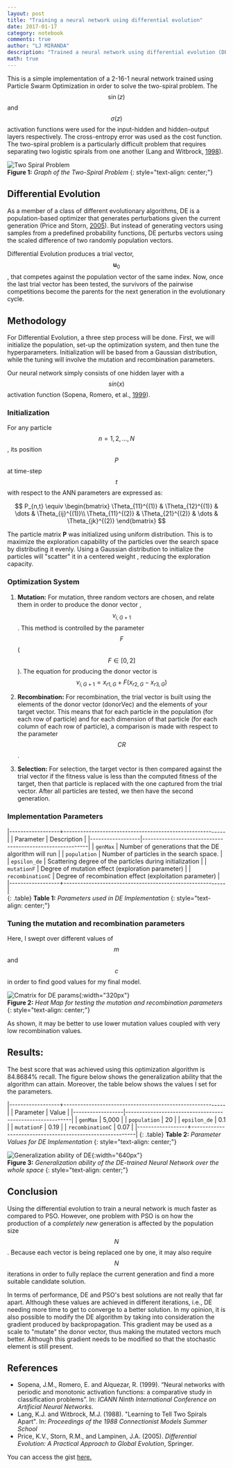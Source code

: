 ```yaml
---
layout: post
title: "Training a neural network using differential evolution"
date: 2017-01-17
category: notebook
comments: true
author: "LJ MIRANDA"
description: "Trained a neural network using differential evolution (DE) to solve the two-spiral problem"
math: true
---
```


This is a simple implementation of a 2-16-1 neural network trained using
Particle Swarm Optimization in order to solve the two-spiral problem. The
$$\sin(z)$$ and $$\sigma(z)$$ activation functions were used for the
input-hidden and hidden-output layers respectively. The cross-entropy error was
used as the cost function. The two-spiral problem is a particularly difficult
problem that requires separating two logistic spirals from one another (Lang
and Witbrock, [1998](#lang1998learning)).

![Two Spiral Problem](http://i.imgur.com/AB14SHCl.png)  
__Figure 1:__ _Graph of the Two-Spiral Problem_
{: style="text-align: center;"}

## Differential Evolution
As a member of a class of different evolutionary algorithms, DE is a
population-based optimizer that generates perturbations given the current
generation (Price and Storn, [2005](#price2005differential)). But instead of
generating vectors using samples from a predefined probability functions, DE
perturbs vectors using the scaled difference of two randomly population
vectors.

Differential Evolution produces a trial vector, $$\mathbf{u}_{0}$$, that
competes against the population vector of the same index. Now, once the last
trial vector has been tested, the survivors of the pairwise competitions
become the parents for the next generation in the evolutionary cycle.

## Methodology
For Differential Evolution, a three step process will be done. First, we will
initialize the population, set-up the optimization system, and then tune the
hyperparameters. Initialization will be based from a Gaussian distribution,
while the tuning will involve the mutation and recombination parameters.

Our neural network simply consists of one hidden layer with a $$sin(x)$$
activation function (Sopena, Romero, et al.,
[1999](#sopena1999neural)).

### Initialization
For any particle $$n = 1,2, \dots , N$$, its position $$P$$ at time-step
$$t$$ with respect to the ANN parameters are expressed as:

$$
P_{n,t} \equiv \begin{bmatrix}
\Theta_{11}^{(1)} & \Theta_{12}^{(1)} & \dots & \Theta_{ij}^{(1)}\\
\Theta_{11}^{(2)} & \Theta_{21}^{(2)} & \dots & \Theta_{jk}^{(2)}
\end{bmatrix}
$$

The particle matrix __P__ was initialized using uniform distribution. This is
to maximize the exploration capability of the particles over the search space
by distributing it evenly. Using a Gaussian distribution to initialize the
particles will "scatter" it in a centered weight , reducing the exploration
capacity.

### Optimization System  
1. __Mutation:__ For mutation, three random vectors are chosen, and relate
them in order to produce the donor vector ,$$v_{i,G+1}$$. This method is
controlled by the parameter $$F$$ ($$F \in [0,2]$$). The equation for
producing the donor vector is $$v_{i,G+1} = x_{r1,G} + F (x_{r2,G} -
x_{r3,G})$$

2. __Recombination:__ For recombination, the trial vector is built using the
elements of the donor vector (donorVec) and the elements of your target
vector. This means that for each particle in the population (for each row of
particle) and for each dimension of that particle (for each column of each
row of particle), a comparison is made with respect to the parameter $$CR$$.

3. __Selection:__ For selection, the target vector is then compared against
the trial vector if the fitness value is less than the computed fitness of
the target, then that particle is replaced with the one captured from the
trial vector. After all particles are tested, we then have the second
generation.

### Implementation Parameters  

|------------------+----------------------------------------------------------|
| Parameter        | Description                                              |
|------------------|----------------------------------------------------------|
| `genMax`         | Number of generations that the DE algorithm will run     |
| `population`     | Number of particles in the search space.                 |
| `epsilon_de`     | Scattering degree of the particles during initialization |
| `mutationF`      | Degree of mutation effect (exploration parameter)        |
| `recombinationC` | Degree of recombination effect (exploitation parameter)  |
|------------------+----------------------------------------------------------|  
{: .table}
__Table 1:__ _Parameters used in DE Implementation_
{: style="text-align: center;"}


### Tuning the mutation and recombination parameters
Here, I swept over different values of $$m$$ and $$c$$ in order to find good
values for my final model.

![Cmatrix for DE params](/assets/png/nn/cmatrix2.png){:width="320px"}       
__Figure 2:__ _Heat Map for testing the mutation and recombination parameters_
{: style="text-align: center;"}

As shown, it may be better to use lower mutation values coupled with very low
recombination values.


## Results:
The best score that was achieved using this optimization algorithm is
84.8684% recall. The figure below shows the generalization ability that the
algorithm can attain. Moreover, the table below shows the values I set for
the parameters.

|------------------+----------------------------------------------------------|
| Parameter        | Value                                                    |
|------------------|----------------------------------------------------------|
| `genMax`         | 5,000                                                    |
| `population`     | 20                                                       |
| `epsilon_de`     | 0.1                                                      |
| `mutationF`      | 0.19                                                     |
| `recombinationC` | 0.07                                                     |
|------------------+----------------------------------------------------------|
{: .table}
__Table 2:__ _Parameter Values for DE Implementation_
{: style="text-align: center;"}

![Generalization ability of DE](http://i.imgur.com/oEHj0Dhl.png){:width="640px"}  
__Figure 3:__ _Generalization ability of the DE-trained Neural Network over the whole space_
{: style="text-align: center;"}


## Conclusion
Using the differential evolution to train a neural network is much faster as
compared to PSO. However, one problem with PSO is on how the production of a
_completely new_ generation is affected by the population size $$N$$. Because
each vector is being replaced one by one, it may also require $$N$$
iterations in order to fully replace the current generation and find a more
suitable candidate solution.

In terms of performance, DE and PSO's best solutions are not really that far
apart. Although these values are achieved in different iterations, i.e., DE
needing more time to get to converge to a better solution. In my opinion, it
is also possible to modify the DE algorithm by taking into consideration the
gradient produced by backpropagation. This gradient may be used as a scale to
"mutate" the donor vector, thus making the mutated vectors much better.
Although this gradient needs to be modified so that the stochastic element is
still present.

## References
- <a id="sopena1999neural">Sopena, J.M., Romero, E. and Alquezar, R.</a>
  (1999). “Neural networks with periodic and monotonic activation functions: a
  comparative study in classification problems”. In: *ICANN Ninth International Conference on Artificial Neural Networks*.
- <a id="lang1998learning">Lang, K.J. and Witbrock, M.J.</a> (1988).
  "Learning to Tell Two Spirals Apart". In: *Proceedings of the 1988
  Connectionist Models Summer School*
- <a id="price2005differential">Price, K.V., Storn, R.M., and Lampinen,
  J.A.</a> (2005). *Differential Evolution: A Practical Approach to Global
  Evolution*, Springer.

You can access the gist [here.](https://gist.github.com/ljvmiranda921/53939299b9e67f0df082e0127c7f229d)
